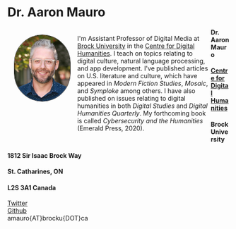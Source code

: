 # Dr. Aaron Mauro
<img src="portrait.jpg" style="border: 1px solid;border-radius: 180px;float:left;width:25%;margin:3%">

<div style="margin-top:3%;margin-bottom:3%;float:left;width:60%;">
  I'm Assistant Professor of Digital Media at <a href="https://brocku.ca/">Brock University</a> in the <a href="https://brocku.ca/humanities/digital-humanities/">Centre for Digital Humanities</a>. I teach on topics relating to digital culture, natural language processing, and app development. I've published articles on U.S. literature and culture, which have appeared in <i>Modern Fiction Studies</i>, <i>Mosaic</i>, and <i>Symploke</i> among others. I have also published on issues relating to digital humanities in both <i>Digital Studies</i> and <i>Digital Humanities Quarterly</i>. My forthcoming book is called <i>Cybersecurity and the Humanities</i> (Emerald Press, 2020).
</div>

#### Dr. Aaron Mauro
#### [Centre for Digital Humanities](https://brocku.ca/humanities/digital-humanities/)
#### Brock University
#### 1812 Sir Isaac Brock Way
#### St. Catharines, ON
#### L2S 3A1 Canada

[Twitter](https://www.twitter.com/onthename)
<br>
[Github](https://www.github.com/aaronmauro)
<br>
amauro{AT}brocku{DOT}ca
